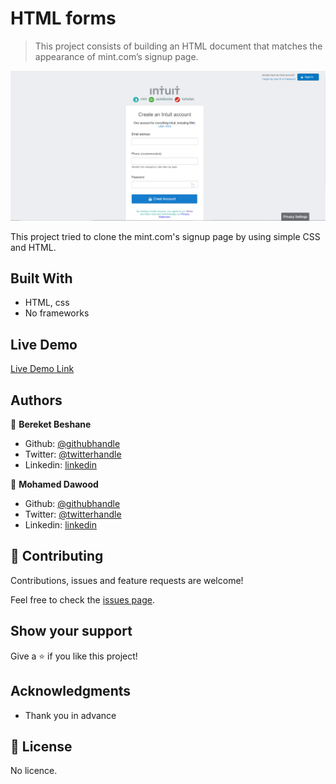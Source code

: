 # HTML forms

> This project consists of building an HTML document that matches the appearance of mint.com’s signup page.

![screenshot](media/screenshot.png)

This project tried to clone the mint.com's signup page by using simple CSS and
HTML.

## Built With

- HTML, css
- No frameworks


## Live Demo

[Live Demo Link](https://rawcdn.githack.com/Berabjesus/HTML-Forms/ca81dee61bb195662e34cbd77dc7589830667fd5/index.html)

## Authors

👤 **Bereket Beshane**

- Github: [@githubhandle](https://github.com/Berabjesus)
- Twitter: [@twitterhandle](https://twitter.com/bereket_ababu_b)
- Linkedin: [linkedin](https://www.linkedin.com/in/bereket-beshane-a1b75a1a9/)

👤 **Mohamed Dawood**

- Github: [@githubhandle](https://github.com/MohameDawood/)
- Twitter: [@twitterhandle](https://twitter.com/Mohamedawood8)
- Linkedin: [linkedin](https://www.linkedin.com/in/mohamedawood/)

## 🤝 Contributing

Contributions, issues and feature requests are welcome!

Feel free to check the [issues page](issues/).

## Show your support

Give a ⭐️ if you like this project!

## Acknowledgments

- Thank you in advance

## 📝 License

No licence.
